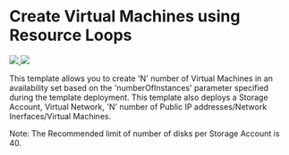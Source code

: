 # Create Virtual Machines using Resource Loops

<a href="https://portal.azure.com/#create/Microsoft.Template/uri/https%3A%2F%2Fraw.githubusercontent.com%2Fdevchop%2Fazure-quickstart-templates%2Fmaster%2F201-vm-copy-index-loops%2Fazuredeploy.json" target="_blank">
    <img src="http://azuredeploy.net/deploybutton.png"/>
</a>
<a href="http://armviz.io/#/?load=https%3A%2F%2Fraw.githubusercontent.com%2Fdevchop%2Fazure-quickstart-templates%2Fmaster%2F201-vm-copy-index-loops%2Fazuredeploy.json" target="_blank">
    <img src="http://armviz.io/visualizebutton.png"/>
</a>

This template allows you to create 'N' number of Virtual Machines in an availability set based on the 'numberOfInstances' parameter specified during the template deployment. This template also deploys a Storage Account, Virtual Network, 'N' number of Public IP addresses/Network Inerfaces/Virtual Machines.

Note: The Recommended limit of number of disks per Storage Account is 40.
